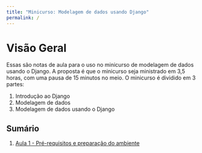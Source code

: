 ```yaml
---
title: "Minicurso: Modelagem de dados usando Django"
permalink: /
---
```


# Visão Geral

Essas são notas de aula para o uso no minicurso de modelagem de dados usando o Django. A proposta é que o minicurso seja ministrado em 3,5 horas, com uma pausa de 15 minutos no meio. O minicurso é dividido em 3 partes:

1. Introdução ao Django
2. Modelagem de dados
3. Modelagem de dados usando o Django


## Sumário

1. [Aula 1 - Pré-requisitos e preparação do ambiente](aula1/index.md)

